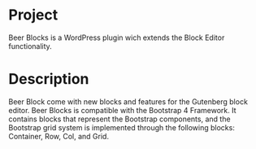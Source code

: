 # Project

Beer Blocks is a WordPress plugin wich extends the Block Editor functionality.

# Description

Beer Block come with new blocks and features for the Gutenberg block editor. Beer Blocks is compatible with the Bootstrap 4 Framework. It contains blocks that represent the Bootstrap components, and the Bootstrap grid system is implemented through the following blocks: Container, Row, Col, and Grid.
